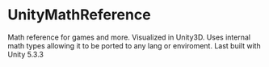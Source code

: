 UnityMathReference
========

Math reference for games and more.
Visualized in Unity3D.
Uses internal math types allowing it to be ported to any lang or enviroment.
Last built with Unity 5.3.3